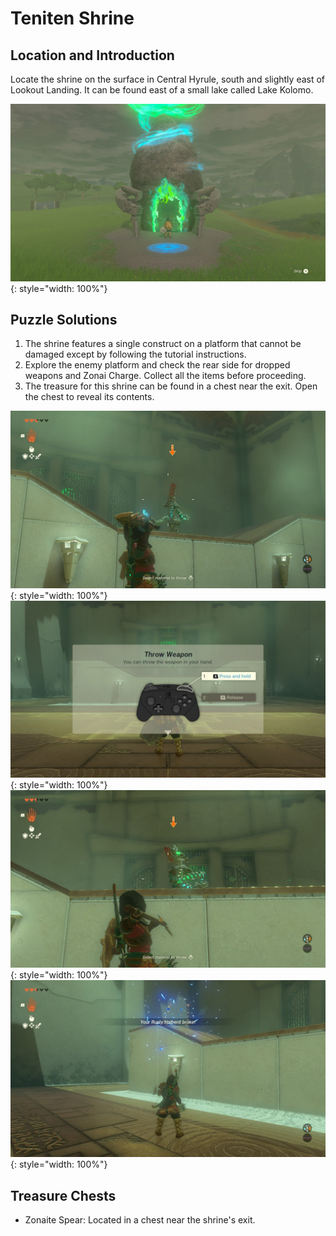 # Teniten Shrine

## Location and Introduction

Locate the shrine on the surface in Central Hyrule, south and slightly east of Lookout Landing. It can be found east of a small lake called Lake Kolomo.

![](../images/Teniten-1.jpg){: style="width: 100%"}

## Puzzle Solutions

1. The shrine features a single construct on a platform that cannot be damaged except by following the tutorial instructions.
2. Explore the enemy platform and check the rear side for dropped weapons and Zonai Charge. Collect all the items before proceeding.
3. The treasure for this shrine can be found in a chest near the exit. Open the chest to reveal its contents.

![](../images/Teniten-2.jpg){: style="width: 100%"}
![](../images/Teniten-3.jpg){: style="width: 100%"}
![](../images/Teniten-4.jpg){: style="width: 100%"}
![](../images/Teniten-5.jpg){: style="width: 100%"}

## Treasure Chests

- Zonaite Spear: Located in a chest near the shrine's exit.
